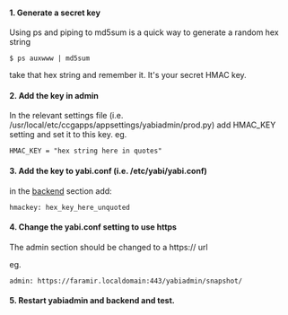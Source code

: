 #### 1. Generate a secret key ####

Using ps and piping to md5sum is a quick way to generate a random hex string

` $ ps auxwww | md5sum `

take that hex string and remember it. It's your secret HMAC key.


#### 2. Add the key in admin ####

In the relevant settings file (i.e. /usr/local/etc/ccgapps/appsettings/yabiadmin/prod.py) add HMAC\_KEY setting and set it to this key. eg.

` HMAC_KEY = "hex string here in quotes" `


#### 3. Add the key to yabi.conf (i.e. /etc/yabi/yabi.conf) ####

in the [backend](backend.md) section add:

`hmackey: hex_key_here_unquoted`


#### 4. Change the yabi.conf setting to use https ####

The admin section should be changed to a https:// url

eg.

`admin: https://faramir.localdomain:443/yabiadmin/snapshot/`


#### 5. Restart yabiadmin and backend and test. ####